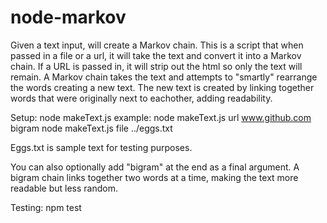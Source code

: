 # node-markov
Given a text input, will create a Markov chain.
This is a script that when passed in a file or a url, it will take the text and convert it into a Markov chain.
If a URL is passed in, it will strip out the html so only the text will remain.
A Markov chain takes the text and attempts to "smartly" rearrange the words creating a new text.
The new text is created by linking together words that were originally next to eachother, adding readability.


Setup:
node makeText.js <file or url> <file path or url> 
example:
  node makeText.js url www.github.com bigram
  node makeText.js file ../eggs.txt
 
Eggs.txt is sample text for testing purposes. 
  
You can also optionally add "bigram" at the end as a final argument. A bigram chain links together two words at a time,
making the text more readable but less random. 

Testing:
npm test

